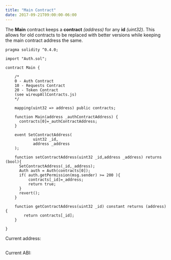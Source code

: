 ```yaml
---
title: "Main Contract"
date: 2017-09-21T09:00:00-06:00
---
```

The **Main** contract keeps a **contract** *(address)* for any **id** *(uint32)*. This allows for old contracts to be replaced with better versions while keeping the main contract address the same.

```
pragma solidity ^0.4.0;

import "Auth.sol";

contract Main {

    /*
    0 - Auth Contract
    10 - Requests Contract
    20 - Token Contract
    (see wireupAllContracts.js)
    */

    mapping(uint32 => address) public contracts;

    function Main(address _authContractAddress) {
      contracts[0]=_authContractAddress;
    }

    event SetContractAddress(
            uint32 _id,
            address _address
    );

    function setContractAddress(uint32 _id,address _address) returns (bool){
      SetContractAddress(_id,_address);
      Auth auth = Auth(contracts[0]);
      if( auth.getPermission(msg.sender) >= 200 ){
          contracts[_id]=_address;
          return true;
      }
      revert();
    }

    function getContractAddress(uint32 _id) constant returns (address){
        return contracts[_id];
    }

}

```
Current address:
```

```
Current ABI:
```

```
